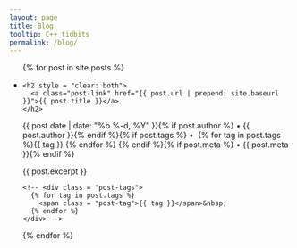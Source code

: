 ```yaml
---
layout: page
title: Blog
tooltip: C++ tidbits
permalink: /blog/
---
```


<ul class="post-list">
{% for post in site.posts %}
  <li>
    <!-- <span class="post-meta">{{ post.date | date: "%b %-d, %Y" }}</span> -->

    <h2 style = "clear: both">
      <a class="post-link" href="{{ post.url | prepend: site.baseurl }}">{{ post.title }}</a> 
    </h2>
<p class="post-meta post-tags">{{ post.date | date: "%b %-d, %Y" }}{% if post.author %} • {{ post.author }}{% endif %}{% if post.tags %} • &nbsp;{% for tag in post.tags %}<span class = "post-tag">{{ tag }}</span>&nbsp;{% endfor %}&nbsp;{% endif %}{% if post.meta %} • {{ post.meta }}{% endif %}</p>
{{ post.excerpt }}
	
	<!-- <div class = "post-tags">
  	  {% for tag in post.tags %}
        <span class = "post-tag">{{ tag }}</span>&nbsp;
      {% endfor %}
	</div> -->
  </li>
{% endfor %}
</ul>
